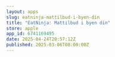 ```yaml
---
layout: apps
slug: eatninja-mattilbud-i-byen-din
title: "EatNinja: Mattilbud i byen din"
store: apple
app_id: 6741169495
date: 2025-04-24T20:57:12Z
published: 2025-03-06T08:00:00Z
---
```


